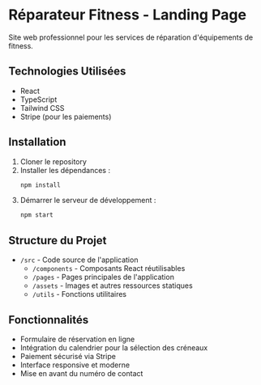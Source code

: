 # Réparateur Fitness - Landing Page

Site web professionnel pour les services de réparation d'équipements de fitness.

## Technologies Utilisées

- React
- TypeScript
- Tailwind CSS
- Stripe (pour les paiements)

## Installation

1. Cloner le repository
2. Installer les dépendances :
   ```bash
   npm install
   ```
3. Démarrer le serveur de développement :
   ```bash
   npm start
   ```

## Structure du Projet

- `/src` - Code source de l'application
  - `/components` - Composants React réutilisables
  - `/pages` - Pages principales de l'application
  - `/assets` - Images et autres ressources statiques
  - `/utils` - Fonctions utilitaires

## Fonctionnalités

- Formulaire de réservation en ligne
- Intégration du calendrier pour la sélection des créneaux
- Paiement sécurisé via Stripe
- Interface responsive et moderne
- Mise en avant du numéro de contact
